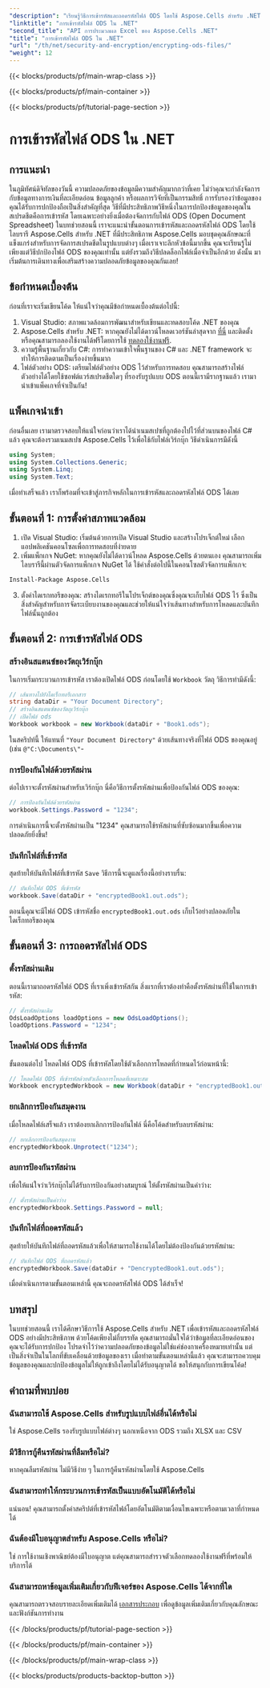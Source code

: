 ```yaml
---
"description": "เรียนรู้วิธีการเข้ารหัสและถอดรหัสไฟล์ ODS โดยใช้ Aspose.Cells สำหรับ .NET คำแนะนำทีละขั้นตอนในการรักษาความปลอดภัยข้อมูลของคุณ"
"linktitle": "การเข้ารหัสไฟล์ ODS ใน .NET"
"second_title": "API การประมวลผล Excel ของ Aspose.Cells .NET"
"title": "การเข้ารหัสไฟล์ ODS ใน .NET"
"url": "/th/net/security-and-encryption/encrypting-ods-files/"
"weight": 12
---
```


{{< blocks/products/pf/main-wrap-class >}}

{{< blocks/products/pf/main-container >}}

{{< blocks/products/pf/tutorial-page-section >}}

# การเข้ารหัสไฟล์ ODS ใน .NET

## การแนะนำ
ในภูมิทัศน์ดิจิทัลของวันนี้ ความปลอดภัยของข้อมูลมีความสำคัญมากกว่าที่เคย ไม่ว่าคุณจะกำลังจัดการกับข้อมูลทางการเงินที่ละเอียดอ่อน ข้อมูลลูกค้า หรือผลการวิจัยที่เป็นกรรมสิทธิ์ การรับรองว่าข้อมูลของคุณได้รับการปกป้องถือเป็นสิ่งสำคัญที่สุด วิธีที่มีประสิทธิภาพวิธีหนึ่งในการปกป้องข้อมูลของคุณในสเปรดชีตคือการเข้ารหัส โดยเฉพาะอย่างยิ่งเมื่อต้องจัดการกับไฟล์ ODS (Open Document Spreadsheet) ในบทช่วยสอนนี้ เราจะแนะนำขั้นตอนการเข้ารหัสและถอดรหัสไฟล์ ODS โดยใช้ไลบรารี Aspose.Cells สำหรับ .NET ที่มีประสิทธิภาพ
Aspose.Cells มอบชุดคุณลักษณะที่แข็งแกร่งสำหรับการจัดการสเปรดชีตในรูปแบบต่างๆ เมื่อเราเจาะลึกหัวข้อนี้มากขึ้น คุณจะเรียนรู้ไม่เพียงแต่วิธีปกป้องไฟล์ ODS ของคุณเท่านั้น แต่ยังรวมถึงวิธีปลดล็อกไฟล์เมื่อจำเป็นอีกด้วย ดังนั้น มาเริ่มต้นการเดินทางเพื่อเสริมสร้างความปลอดภัยข้อมูลของคุณกันเลย!
## ข้อกำหนดเบื้องต้น
ก่อนที่เราจะเริ่มเขียนโค้ด ให้แน่ใจว่าคุณมีข้อกำหนดเบื้องต้นต่อไปนี้:
1. Visual Studio: สภาพแวดล้อมการพัฒนาสำหรับเขียนและทดสอบโค้ด .NET ของคุณ
2. Aspose.Cells สำหรับ .NET: หากคุณยังไม่ได้ดาวน์โหลดเวอร์ชันล่าสุดจาก [ที่นี่](https://releases.aspose.com/cells/net/) และติดตั้ง หรือคุณสามารถลองใช้งานได้ฟรีโดยการใช้ [ทดลองใช้งานฟรี](https://releases-aspose.com/).
3. ความรู้พื้นฐานเกี่ยวกับ C#: การทำความเข้าใจพื้นฐานของ C# และ .NET framework จะทำให้การติดตามเป็นเรื่องง่ายขึ้นมาก
4. ไฟล์ตัวอย่าง ODS: เตรียมไฟล์ตัวอย่าง ODS ไว้สำหรับการทดสอบ คุณสามารถสร้างไฟล์ตัวอย่างได้โดยใช้ซอฟต์แวร์สเปรดชีตใดๆ ที่รองรับรูปแบบ ODS
ตอนนี้เรามีรากฐานแล้ว เรามานำเข้าแพ็คเกจที่จำเป็นกัน!
## แพ็คเกจนำเข้า
ก่อนอื่นเลย เรามาตรวจสอบให้แน่ใจก่อนว่าเราได้นำเนมสเปซที่ถูกต้องไปไว้ที่ส่วนบนของไฟล์ C# แล้ว คุณจะต้องรวมเนมสเปซ Aspose.Cells ไว้เพื่อใช้กับไฟล์เวิร์กบุ๊ก วิธีดำเนินการมีดังนี้
```csharp
using System;
using System.Collections.Generic;
using System.Linq;
using System.Text;
```
เมื่อทำเสร็จแล้ว เราก็พร้อมที่จะเข้าสู่ภารกิจหลักในการเข้ารหัสและถอดรหัสไฟล์ ODS ได้เลย
## ขั้นตอนที่ 1: การตั้งค่าสภาพแวดล้อม
1. เปิด Visual Studio: เริ่มต้นด้วยการเปิด Visual Studio และสร้างโปรเจ็กต์ใหม่ เลือกแอปพลิเคชันคอนโซลเพื่อการทดสอบที่ง่ายดาย
2. เพิ่มแพ็กเกจ NuGet: หากคุณยังไม่ได้ดาวน์โหลด Aspose.Cells ด้วยตนเอง คุณสามารถเพิ่มไลบรารีนี้ผ่านตัวจัดการแพ็กเกจ NuGet ได้ ใช้คำสั่งต่อไปนี้ในคอนโซลตัวจัดการแพ็กเกจ:
```bash
Install-Package Aspose.Cells
```
3. ตั้งค่าไดเรกทอรีของคุณ: สร้างไดเรกทอรีในโปรเจ็กต์ของคุณซึ่งคุณจะเก็บไฟล์ ODS ไว้ ซึ่งเป็นสิ่งสำคัญสำหรับการจัดระเบียบงานของคุณและช่วยให้แน่ใจว่าเส้นทางสำหรับการโหลดและบันทึกไฟล์นั้นถูกต้อง

## ขั้นตอนที่ 2: การเข้ารหัสไฟล์ ODS
### สร้างอินสแตนซ์ของวัตถุเวิร์กบุ๊ก
ในการเริ่มกระบวนการเข้ารหัส เราต้องเปิดไฟล์ ODS ก่อนโดยใช้ `Workbook` วัตถุ วิธีการทำมีดังนี้:
```csharp
// เส้นทางไปยังไดเร็กทอรีเอกสาร
string dataDir = "Your Document Directory";
// สร้างอินสแตนซ์ของวัตถุเวิร์กบุ๊ก
// เปิดไฟล์ ods
Workbook workbook = new Workbook(dataDir + "Book1.ods");
```
ในสคริปท์นี้ ให้แทนที่ `"Your Document Directory"` ด้วยเส้นทางจริงที่ไฟล์ ODS ของคุณอยู่ (เช่น `@"C:\Documents\"`-
### การป้องกันไฟล์ด้วยรหัสผ่าน
ต่อไปเราจะตั้งรหัสผ่านสำหรับเวิร์กบุ๊ก นี่คือวิธีการตั้งรหัสผ่านเพื่อป้องกันไฟล์ ODS ของคุณ:
```csharp
// การป้องกันไฟล์ด้วยรหัสผ่าน
workbook.Settings.Password = "1234";
```
การดำเนินการนี้จะตั้งรหัสผ่านเป็น "1234" คุณสามารถใช้รหัสผ่านที่ซับซ้อนมากขึ้นเพื่อความปลอดภัยยิ่งขึ้น!
### บันทึกไฟล์ที่เข้ารหัส
สุดท้ายให้บันทึกไฟล์ที่เข้ารหัส `Save` วิธีการนี้จะดูแลเรื่องนี้อย่างราบรื่น:
```csharp
// บันทึกไฟล์ ODS ที่เข้ารหัส
workbook.Save(dataDir + "encryptedBook1.out.ods");
```
ตอนนี้คุณจะมีไฟล์ ODS เข้ารหัสชื่อ `encryptedBook1.out.ods` เก็บไว้อย่างปลอดภัยในไดเร็กทอรีของคุณ
## ขั้นตอนที่ 3: การถอดรหัสไฟล์ ODS
### ตั้งรหัสผ่านเดิม
ตอนนี้เรามาถอดรหัสไฟล์ ODS ที่เราเพิ่งเข้ารหัสกัน สิ่งแรกที่เราต้องทำคือตั้งรหัสผ่านที่ใช้ในการเข้ารหัส:
```csharp
// ตั้งรหัสผ่านเดิม
OdsLoadOptions loadOptions = new OdsLoadOptions();
loadOptions.Password = "1234";
```
### โหลดไฟล์ ODS ที่เข้ารหัส
ขั้นตอนต่อไป โหลดไฟล์ ODS ที่เข้ารหัสโดยใช้ตัวเลือกการโหลดที่กำหนดไว้ก่อนหน้านี้:
```csharp
// โหลดไฟล์ ODS ที่เข้ารหัสด้วยตัวเลือกการโหลดที่เหมาะสม
Workbook encryptedWorkbook = new Workbook(dataDir + "encryptedBook1.out.ods", loadOptions);
```
### ยกเลิกการป้องกันสมุดงาน
เมื่อโหลดไฟล์เสร็จแล้ว เราต้องยกเลิกการป้องกันไฟล์ นี่คือโค้ดสำหรับลบรหัสผ่าน:
```csharp
// ยกเลิกการป้องกันสมุดงาน
encryptedWorkbook.Unprotect("1234");
```
### ลบการป้องกันรหัสผ่าน
เพื่อให้แน่ใจว่าเวิร์กบุ๊กไม่ได้รับการป้องกันอย่างสมบูรณ์ ให้ตั้งรหัสผ่านเป็นค่าว่าง:
```csharp
// ตั้งรหัสผ่านเป็นค่าว่าง
encryptedWorkbook.Settings.Password = null;
```
### บันทึกไฟล์ที่ถอดรหัสแล้ว
สุดท้ายให้บันทึกไฟล์ที่ถอดรหัสแล้วเพื่อให้สามารถใช้งานได้โดยไม่ต้องป้องกันด้วยรหัสผ่าน:
```csharp
// บันทึกไฟล์ ODS ที่ถอดรหัสแล้ว
encryptedWorkbook.Save(dataDir + "DencryptedBook1.out.ods");
```
เมื่อดำเนินการตามขั้นตอนเหล่านี้ คุณจะถอดรหัสไฟล์ ODS ได้สำเร็จ!
## บทสรุป
ในบทช่วยสอนนี้ เราได้ศึกษาวิธีการใช้ Aspose.Cells สำหรับ .NET เพื่อเข้ารหัสและถอดรหัสไฟล์ ODS อย่างมีประสิทธิภาพ ด้วยโค้ดเพียงไม่กี่บรรทัด คุณสามารถมั่นใจได้ว่าข้อมูลที่ละเอียดอ่อนของคุณจะได้รับการปกป้อง โปรดจำไว้ว่าความปลอดภัยของข้อมูลไม่ใช่แค่ช่องกาเครื่องหมายเท่านั้น แต่เป็นสิ่งจำเป็นในโลกที่ขับเคลื่อนด้วยข้อมูลของเรา
เมื่อทำตามขั้นตอนเหล่านี้แล้ว คุณจะสามารถควบคุมข้อมูลของคุณและปกป้องข้อมูลไม่ให้ถูกเข้าถึงโดยไม่ได้รับอนุญาตได้ ขอให้สนุกกับการเขียนโค้ด!
## คำถามที่พบบ่อย
### ฉันสามารถใช้ Aspose.Cells สำหรับรูปแบบไฟล์อื่นได้หรือไม่
ใช่ Aspose.Cells รองรับรูปแบบไฟล์ต่างๆ นอกเหนือจาก ODS รวมถึง XLSX และ CSV
### มีวิธีการกู้คืนรหัสผ่านที่ลืมหรือไม่?
หากคุณลืมรหัสผ่าน ไม่มีวิธีง่าย ๆ ในการกู้คืนรหัสผ่านโดยใช้ Aspose.Cells
### ฉันสามารถทำให้กระบวนการเข้ารหัสเป็นแบบอัตโนมัติได้หรือไม่
แน่นอน! คุณสามารถตั้งค่าสคริปต์ที่เข้ารหัสไฟล์โดยอัตโนมัติตามเงื่อนไขเฉพาะหรือตามเวลาที่กำหนดได้
### ฉันต้องมีใบอนุญาตสำหรับ Aspose.Cells หรือไม่?
ใช่ การใช้งานเชิงพาณิชย์ต้องมีใบอนุญาต แต่คุณสามารถสำรวจตัวเลือกทดลองใช้งานฟรีที่พร้อมให้บริการได้
### ฉันสามารถหาข้อมูลเพิ่มเติมเกี่ยวกับฟีเจอร์ของ Aspose.Cells ได้จากที่ใด
คุณสามารถตรวจสอบรายละเอียดเพิ่มเติมได้ [เอกสารประกอบ](https://reference.aspose.com/cells/net/) เพื่อดูข้อมูลเพิ่มเติมเกี่ยวกับคุณลักษณะและฟังก์ชันการทำงาน

{{< /blocks/products/pf/tutorial-page-section >}}

{{< /blocks/products/pf/main-container >}}

{{< /blocks/products/pf/main-wrap-class >}}

{{< blocks/products/products-backtop-button >}}